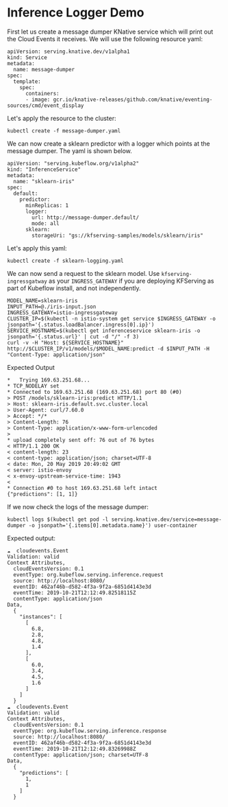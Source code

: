 # Inference Logger Demo

First let us create a message dumper KNative service which will print out the Cloud Events it receives.
We will use the following resource yaml:

```
apiVersion: serving.knative.dev/v1alpha1
kind: Service
metadata:
  name: message-dumper
spec:
  template:
    spec:
      containers:
      - image: gcr.io/knative-releases/github.com/knative/eventing-sources/cmd/event_display

```

Let's apply the resource to the cluster:

```
kubectl create -f message-dumper.yaml
```

We can now create a sklearn predictor with a logger which points at the message dumper. The yaml is shown below.

```
apiVersion: "serving.kubeflow.org/v1alpha2"
kind: "InferenceService"
metadata:
  name: "sklearn-iris"
spec:
  default:
    predictor:
      minReplicas: 1      
      logger:
        url: http://message-dumper.default/
        mode: all
      sklearn:
        storageUri: "gs://kfserving-samples/models/sklearn/iris"
```

Let's apply this yaml:

```
kubectl create -f sklearn-logging.yaml
```

We can now send a request to the sklearn model. Use `kfserving-ingressgatway` as your `INGRESS_GATEWAY` if you are deploying KFServing as part of Kubeflow install, and not independently.

```
MODEL_NAME=sklearn-iris
INPUT_PATH=@./iris-input.json
INGRESS_GATEWAY=istio-ingressgateway
CLUSTER_IP=$(kubectl -n istio-system get service $INGRESS_GATEWAY -o jsonpath='{.status.loadBalancer.ingress[0].ip}')
SERVICE_HOSTNAME=$(kubectl get inferenceservice sklearn-iris -o jsonpath='{.status.url}' | cut -d "/" -f 3)
curl -v -H "Host: ${SERVICE_HOSTNAME}" http://$CLUSTER_IP/v1/models/$MODEL_NAME:predict -d $INPUT_PATH -H "Content-Type: application/json"
```

Expected Output

```
*   Trying 169.63.251.68...
* TCP_NODELAY set
* Connected to 169.63.251.68 (169.63.251.68) port 80 (#0)
> POST /models/sklearn-iris:predict HTTP/1.1
> Host: sklearn-iris.default.svc.cluster.local
> User-Agent: curl/7.60.0
> Accept: */*
> Content-Length: 76
> Content-Type: application/x-www-form-urlencoded
>
* upload completely sent off: 76 out of 76 bytes
< HTTP/1.1 200 OK
< content-length: 23
< content-type: application/json; charset=UTF-8
< date: Mon, 20 May 2019 20:49:02 GMT
< server: istio-envoy
< x-envoy-upstream-service-time: 1943
<
* Connection #0 to host 169.63.251.68 left intact
{"predictions": [1, 1]}
```

If we now check the logs of the message dumper:

```
kubectl logs $(kubectl get pod -l serving.knative.dev/service=message-dumper -o jsonpath='{.items[0].metadata.name}') user-container
```

Expected output:

```
☁️  cloudevents.Event
Validation: valid
Context Attributes,
  cloudEventsVersion: 0.1
  eventType: org.kubeflow.serving.inference.request
  source: http://localhost:8080/
  eventID: 462af46b-d582-4f3a-9f2a-6851d4143e3d
  eventTime: 2019-10-21T12:12:49.82518115Z
  contentType: application/json
Data,
  {
    "instances": [
      [
        6.8,
        2.8,
        4.8,
        1.4
      ],
      [
        6.0,
        3.4,
        4.5,
        1.6
      ]
    ]
  }
☁️  cloudevents.Event
Validation: valid
Context Attributes,
  cloudEventsVersion: 0.1
  eventType: org.kubeflow.serving.inference.response
  source: http://localhost:8080/
  eventID: 462af46b-d582-4f3a-9f2a-6851d4143e3d
  eventTime: 2019-10-21T12:12:49.83269988Z
  contentType: application/json; charset=UTF-8
Data,
  {
    "predictions": [
      1,
      1
    ]
  }
```
